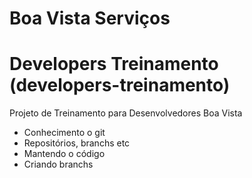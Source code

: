 # Boa Vista Serviços
# Developers Treinamento (developers-treinamento)

Projeto de Treinamento para Desenvolvedores Boa Vista

- Conhecimento o git
- Repositórios, branchs etc
- Mantendo o código
- Criando branchs
